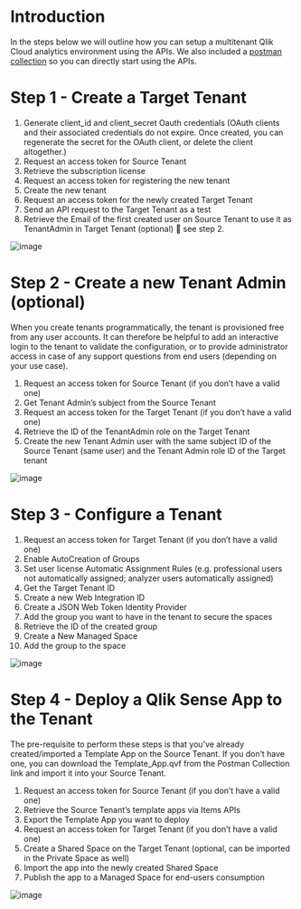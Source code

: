 # Introduction

In the steps below we will outline how you can setup a multitenant Qlik Cloud analytics environment using the APIs. We also included a [postman collection](https://github.com/qlik-oss/qlik-cloud-examples/tree/main/qlik.dev/tutorials/platform-operations/api-collection) so you can directly start using the APIs.


# Step 1 - Create a  Target Tenant

1. Generate client_id and client_secret Oauth credentials (OAuth clients and their associated credentials do not expire. Once created, you can regenerate the secret for the OAuth client, or delete the client altogether.)
2. Request an access token for Source Tenant
3. Retrieve the subscription license
4. Request an access token for registering the new tenant
5. Create the new tenant
6. Request an access token for the newly created Target Tenant
7. Send an API request to the Target Tenant as a test
8. Retrieve the Email of the first created user on Source Tenant to use it as TenantAdmin in Target Tenant (optional)  see step 2.

![image](https://user-images.githubusercontent.com/12411165/197149856-a7030d8d-0526-453f-853f-db6cbccb2f75.png)

# Step 2 - Create a new Tenant Admin (optional)

When you create tenants programmatically, the tenant is provisioned free from any user accounts. It can therefore be helpful to add an interactive login to the tenant to validate the configuration, or to provide administrator access in case of any support questions from end users (depending on your use case).

1. Request an access token for Source Tenant (if you don’t have a valid one)
2. Get Tenant Admin’s subject from the Source Tenant
3. Request an access token for the Target Tenant (if you don’t have a valid one)
4. Retrieve the ID of the TenantAdmin role on the Target Tenant
5. Create the new Tenant Admin user with the same subject ID of the Source Tenant (same user) and the Tenant Admin role ID of the Target tenant

![image](https://user-images.githubusercontent.com/12411165/197150490-4c9f14ef-25f8-44ef-9029-28c7459d39c3.png)


# Step 3 - Configure a Tenant

1. Request an access token for Target Tenant (if you don’t have a valid one)
2. Enable AutoCreation of Groups
3. Set user license Automatic Assignment Rules (e.g. professional users not automatically assigned; analyzer users automatically assigned)
4. Get the Target Tenant ID
5. Create a new Web Integration ID
6. Create a JSON Web Token Identity Provider
7. Add the group you want to have in the tenant to secure the spaces
8. Retrieve the ID of the created group
9. Create a New Managed Space
10. Add the group to the space

![image](https://user-images.githubusercontent.com/12411165/197151137-f3f6f6c9-050a-45cb-9fa4-375b4d94b78c.png)

# Step 4 - Deploy a Qlik Sense App to the Tenant

The pre-requisite to perform these steps is that you’ve already created/imported a Template App on the Source Tenant. If you don’t have one, you can download the Template_App.qvf from the Postman Collection link and import it into your Source Tenant.

1. Request an access token for Source Tenant (if you don’t have a valid one)
2. Retrieve the Source Tenant’s template apps via Items APIs
3. Export the Template App you want to deploy
4. Request an access token for Target Tenant (if you don’t have a valid one)
5. Create a Shared Space on the Target Tenant (optional, can be imported in the Private Space as well)
6. Import the app into the newly created Shared Space
7. Publish the app to a Managed Space for end-users consumption

![image](https://user-images.githubusercontent.com/12411165/197152994-4aec46a9-de8d-484b-b5f9-4bd187b025f5.png)


